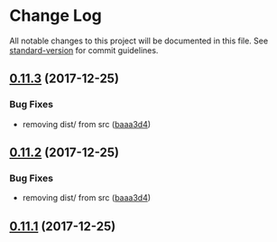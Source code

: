 # Change Log

All notable changes to this project will be documented in this file. See [standard-version](https://github.com/conventional-changelog/standard-version) for commit guidelines.

<a name="0.11.3"></a>
## [0.11.3](https://github.com/arminhammer/wolkenkratzer/compare/v0.12.0...v0.11.3) (2017-12-25)


### Bug Fixes

* removing dist/ from src ([baaa3d4](https://github.com/arminhammer/wolkenkratzer/commit/baaa3d4))



<a name="0.11.2"></a>
## [0.11.2](https://github.com/arminhammer/wolkenkratzer/compare/v0.12.0...v0.11.2) (2017-12-25)


### Bug Fixes

* removing dist/ from src ([baaa3d4](https://github.com/arminhammer/wolkenkratzer/commit/baaa3d4))



<a name="0.11.1"></a>

## [0.11.1](https://github.com/arminhammer/wolkenkratzer/compare/v0.11.0...v0.11.1) (2017-12-25)
